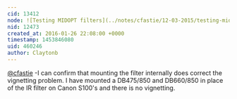 ```yaml
---
cid: 13412
node: ![Testing MIDOPT filters](../notes/cfastie/12-03-2015/testing-midopt-filters)
nid: 12473
created_at: 2016-01-26 22:08:00 +0000
timestamp: 1453846080
uid: 460246
author: Claytonb
---
```


[@cfastie](/profile/cfastie) -I can confirm that mounting the filter internally does correct the vignetting problem. I have mounted a DB475/850 and DB660/850 in place of the IR filter on Canon S100's and there is no vignetting.